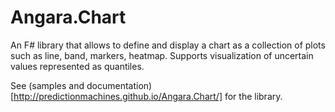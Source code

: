 # Angara.Chart
An F# library that allows to define and display a chart as a collection of plots such as line, 
band, markers, heatmap. Supports visualization of uncertain values represented as quantiles.

See (samples and documentation)[http://predictionmachines.github.io/Angara.Chart/] for the library.